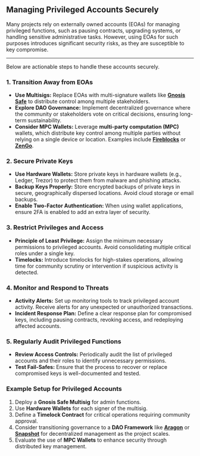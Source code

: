 ## Managing Privileged Accounts Securely  

Many projects rely on externally owned accounts (EOAs) for managing privileged functions, such as pausing contracts, upgrading systems, or handling sensitive administrative tasks. However, using EOAs for such purposes introduces significant security risks, as they are susceptible to key compromise.  

---  

Below are actionable steps to handle these accounts securely.  

### 1. Transition Away from EOAs  
- **Use Multisigs:** Replace EOAs with multi-signature wallets like **[Gnosis Safe](https://gnosis-safe.io/)** to distribute control among multiple stakeholders.  
- **Explore DAO Governance:** Implement decentralized governance where the community or stakeholders vote on critical decisions, ensuring long-term sustainability.  
- **Consider MPC Wallets:** Leverage **multi-party computation (MPC)** wallets, which distribute key control among multiple parties without relying on a single device or location. Examples include **[Fireblocks](https://fireblocks.com/)** or **[ZenGo](https://zengo.com/)**.  

### 2. Secure Private Keys  
- **Use Hardware Wallets:** Store private keys in hardware wallets (e.g., Ledger, Trezor) to protect them from malware and phishing attacks.  
- **Backup Keys Properly:** Store encrypted backups of private keys in secure, geographically dispersed locations. Avoid cloud storage or email backups.  
- **Enable Two-Factor Authentication:** When using wallet applications, ensure 2FA is enabled to add an extra layer of security.  

### 3. Restrict Privileges and Access  
- **Principle of Least Privilege:** Assign the minimum necessary permissions to privileged accounts. Avoid consolidating multiple critical roles under a single key.  
- **Timelocks:** Introduce timelocks for high-stakes operations, allowing time for community scrutiny or intervention if suspicious activity is detected.  

### 4. Monitor and Respond to Threats  
- **Activity Alerts:** Set up monitoring tools to track privileged account activity. Receive alerts for any unexpected or unauthorized transactions.  
- **Incident Response Plan:** Define a clear response plan for compromised keys, including pausing contracts, revoking access, and redeploying affected accounts.  

### 5. Regularly Audit Privileged Functions  
- **Review Access Controls:** Periodically audit the list of privileged accounts and their roles to identify unnecessary permissions.  
- **Test Fail-Safes:** Ensure that the process to recover or replace compromised keys is well-documented and tested.  

### Example Setup for Privileged Accounts  
1. Deploy a **Gnosis Safe Multisig** for admin functions.  
2. Use **Hardware Wallets** for each signer of the multisig.  
3. Define a **Timelock Contract** for critical operations requiring community approval.  
4. Consider transitioning governance to a **DAO Framework** like **[Aragon](https://aragon.org/)** or **[Snapshot](https://snapshot.org/)** for decentralized management as the project scales.  
5. Evaluate the use of **MPC Wallets** to enhance security through distributed key management.  
